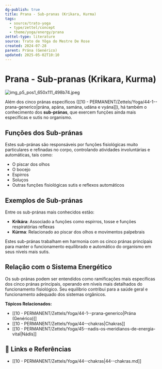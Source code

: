 ```yaml
---
dg-publish: true
title: Prana - Sub-pranas (Krikara, Kurma)
tags:
  - source/trato-yoga
  - type/zettel/concept
  - theme/yoga/energy/prana
zettel-type: literature
source: Trato de Yôga do Mestre De Rose
created: 2024-07-28
parent: Prána (Genérico)
updated: 2025-05-02T10:10
---
```


# Prana - Sub-pranas (Krikara, Kurma)

![img_p5_pos1_650x111_498b74.jpeg](/img/user/images/img_p5_pos1_650x111_498b74.jpeg)

Além dos cinco pránas específicos ([[10 - PERMANENT/Zettels/Yoga/44-1--prana-generico\|prána, apána, samána, udána e vyána]]), há também o conhecimento dos **sub-pránas**, que exercem funções ainda mais específicas e sutis no organismo.

## Funções dos Sub-pránas

Estes sub-pránas são responsáveis por funções fisiológicas muito particulares e refinadas no corpo, controlando atividades involuntárias e automáticas, tais como:

-   O piscar dos olhos
-   O bocejo
-   Espirros
-   Soluços
-   Outras funções fisiológicas sutis e reflexos automáticos

## Exemplos de Sub-pránas

Entre os sub-pránas mais conhecidos estão:

- **Krikára**: Associado a funções como espirros, tosse e funções respiratórias reflexas
- **Kúrma**: Relacionado ao piscar dos olhos e movimentos palpebrais

Estes sub-pránas trabalham em harmonia com os cinco pránas principais para manter o funcionamento equilibrado e automático do organismo em seus níveis mais sutis.

## Relação com o Sistema Energético

Os sub-pránas podem ser entendidos como ramificações mais específicas dos cinco pránas principais, operando em níveis mais detalhados do funcionamento fisiológico. Seu equilíbrio contribui para a saúde geral e funcionamento adequado dos sistemas orgânicos.

**Tópicos Relacionados:**
- [[10 - PERMANENT/Zettels/Yoga/44-1--prana-generico\|Prána (Genérico)]]
- [[10 - PERMANENT/Zettels/Yoga/44--chakras\|Chakras]]
- [[10 - PERMANENT/Zettels/Yoga/45--nadis-os-meridianos-de-energia-vital\|Nádís]]

## 🔗 Links e Referências

- [[10 - PERMANENT/Zettels/Yoga/44--chakras\|44--chakras.md]] 